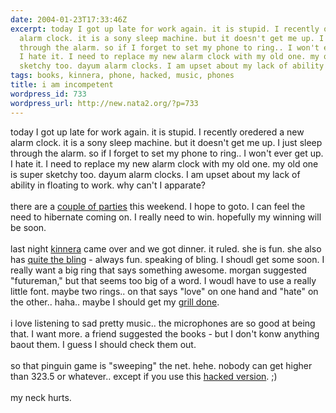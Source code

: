 ```yaml
---
date: 2004-01-23T17:33:46Z
excerpt: today I got up late for work again. it is stupid. I recently oredered a new
  alarm clock. it is a sony sleep machine. but it doesn't get me up. I just sleep
  through the alarm. so if I forget to set my phone to ring.. I won't ever get up.
  I hate it. I need to replace my new alarm clock with my old one. my old one is super
  sketchy too. dayum alarm clocks. I am upset about my lack of ability in flo...
tags: books, kinnera, phone, hacked, music, phones
title: i am incompetent
wordpress_id: 733
wordpress_url: http://new.nata2.org/?p=733
---
```


today I got up late for work again. it is stupid. I recently oredered a new alarm clock. it is a sony sleep machine. but it doesn't get me up. I just sleep through the alarm. so if I forget to set my phone to ring.. I won't ever get up. I hate it. I need to replace my new alarm clock with my old one. my old one is super sketchy too. dayum alarm clocks. I am upset about my lack of ability in floating to work. why can't I apparate?<br/><br/>there are a <a href="http://www.lumpen.com/buddy/yes.html">couple of parties</a> this weekend. I hope to goto. I can feel the need to hibernate coming on. I really need to win. hopefully my winning will be soon. <br/><br/>last night <a href="http://www.nata2.info/?path=pictures%2Fmisc%2Fphone_camera%2Fphotolog&amp;img=1074830443-t610(1).jpg">kinnera</a> came over and we got dinner. it ruled. she is fun. she also has <a href="http://www.nata2.info/?path=pictures%2Fmisc%2Fphone_camera%2Fphotolog&amp;img=1074831641-t610(1).jpg">quite the bling</a> - always fun. speaking of bling. I shoudl get some soon. I really want a big ring that says something awesome. morgan suggested "futureman," but that seems too big of a word. I woudl have to use a really little font. maybe two rings.. on that says "love" on one hand and "hate" on the other.. haha.. maybe I should get my <a href="http://www.mrbling.com/">grill done</a>.<br/><br/>i love listening to sad pretty music.. the microphones are so good at being that. I want more. a friend suggested the books - but I don't konw anything baout them. I guess I should check them out.<br/><br/>so that pinguin game is "sweeping" the net. hehe. nobody can get higher than 323.5 or whatever.. except if you use this <a href="http://www.szanalmas.hu/pingu/">hacked version</a>. ;)<br/><br/>my neck hurts. 
